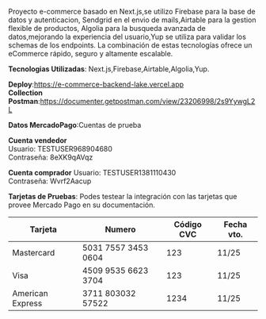 Proyecto e-commerce basado en Next.js,se utilizo Firebase para la base de datos y autenticacion, Sendgrid en el envio de mails,Airtable para la gestion flexible de productos, Algolia para la busqueda avanzada de datos,mejorando la experiencia del usuario,Yup se utiliza para validar los schemas de los endpoints. La combinación de estas tecnologías ofrece un eCommerce rápido, seguro y altamente escalable.

**Tecnologias Utilizadas**:
Next.js,Firebase,Airtable,Algolia,Yup.

**Deploy**:https://e-commerce-backend-lake.vercel.app  
**Collection Postman**:https://documenter.getpostman.com/view/23206998/2s9YywgL2L  

**Datos MercadoPago**:Cuentas de prueba  
  
**Cuenta vendedor**  
Usuario: TESTUSER968904680  
Contraseña: 8eXK9qAVqz  
  
**Cuenta comprador**
Usuario: TESTUSER1381110430  
Contraseña: Wvrf2Aacup  
  
**Tarjetas de Pruebas**: Podes testear la integración con las tarjetas que provee Mercado Pago en su documentación.  

| Tarjeta          | Numero              | Código CVC | Fecha vto. |
| ---------------- | ------------------- | ---------- | ---------- |
| Mastercard       | 5031 7557 3453 0604 | 123        | 11/25      |
| Visa             | 4509 9535 6623 3704 | 123        | 11/25      |
| American Express | 3711 803032 57522   | 1234       | 11/25      |
